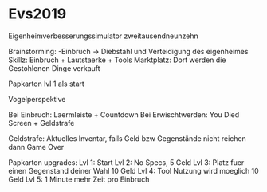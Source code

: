 # Evs2019
Eigenheimverbesserungssimulator zweitausendneunzehn


Brainstorming:
-Einbruch -> Diebstahl und Verteidigung des eigenheimes
Skillz: Einbruch + Lautstaerke + Tools
Marktplatz: Dort werden die Gestohlenen Dinge verkauft

Papkarton lvl 1 als start

Vogelperspektive

Bei Einbruch: Laermleiste + Countdown
Bei Erwischtwerden: You Died Screen + Geldstrafe

Geldstrafe: Aktuelles Inventar, falls Geld bzw Gegenstände nicht reichen dann Game Over


Papkarton upgrades:
Lvl 1: Start
Lvl 2: No Specs, 5 Geld
Lvl 3: Platz fuer einen Gegenstand deiner Wahl 10 Geld
Lvl 4: Tool Nutzung wird moeglich 10 Geld
Lvl 5: 1 Minute mehr Zeit pro Einbruch

